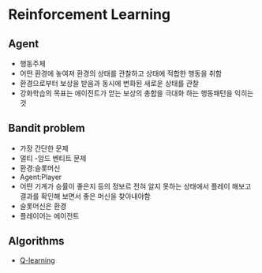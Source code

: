 # Reinforcement Learning


## Agent

- 행동주체
- 어떤 환경에 놓여져 환경의 상태를 관찰하고 상태에 적합한 행동을 취함
- 환경으로부터 보상을 받음과 동시에 변화된 새로운 상태를 관찰
- 강화학습의 목표는 에이전트가 얻는 보상의 총합을 극대화 하는 행동패턴을 익히는 것
## Bandit problem
- 가장 간단한 문제
- 멀티 -암드 벤티트 문제
- 환경:슬롯머신
- Agent:Player
- 어떤 기계가 승률이 좋은지 등의 정보르 전혀 알지 못하는 상태에서 플레이 해보고 결과를 확인해 보면서 좋은 머신을 찾아내야함
- 슬롯머신은 환경
- 플레이어는 에이전트
## Algorithms 
- [Q-learning]()
